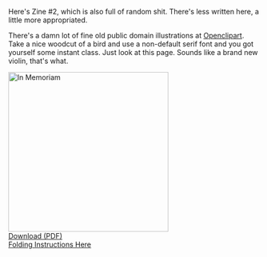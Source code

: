 <!--
{
    "title": "In Memoriam",
    "post_date": "2013-04-29 09:45 AM",
    "tags": ["zines"],
    "icon": "35"
}
-->

Here's Zine #2, which is also full of random shit. There's less written here, a little more appropriated.

There's a damn lot of fine old public domain illustrations at [Openclipart](http://openclipart.org/). Take a nice woodcut of a bird and use a non-default serif font and you got yourself some instant class. Just look at this page.
Sounds like a brand new violin, that's what.

<div class="center"><a href="https://dl.dropboxusercontent.com/u/230241/in%20memoriam.pdf"><img src="/static/img/in-memoriam.jpg" width="320" alt="In Memoriam"><br />
Download (PDF)</a><br /><a href="http://artbeacondesmoines.com/image/45943457380">Folding Instructions Here</a></div>